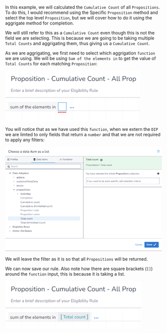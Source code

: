 In this example, we will calculated the `Cumulative Count` of all `Propositions`. To do this, I would recommend using the Specific `Proposition` method and select the top level `Proposition`, but we will cover how to do it using the aggrigate method for completion.

We will still refer to this as a `Cumulative Count` even though this is not the field we are selecting. This is because we are going to be taking multiple `Total Counts` and aggrigating them, thus giving us a `Cumulative Count`. 

As we are aggrigating, we first need to select which aggrigation `function` we are using. We will be using `Sum of the elements in` to get the value of `Total Counts` for each matching `Proposition`:

![](interest-proposition-count-cumulative-all_propositions-1.png)

You will notice that as we have used this `function`, when we extern the `DIP` we are limted to only fields that return a `number` and that we are not required to apply any filters:

![](interest-proposition-count-cumulative-all_propositions-2.png)

We will leave the filter as it is so that all `Propositions` will be returned.

We can now save our rule. Also note how there are square brackets (`[]`) around the `function` input, this is because it is taking a list.

![](interest-proposition-count-cumulative-all_propositions-3.png)
